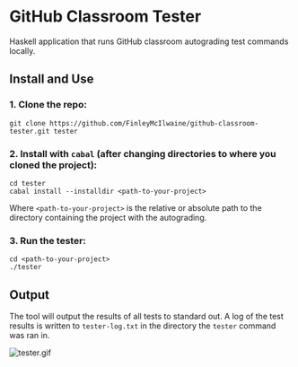 # GitHub Classroom Tester

Haskell application that runs GitHub classroom autograding test commands locally.

## Install and Use

### 1. Clone the repo:

```
git clone https://github.com/FinleyMcIlwaine/github-classroom-tester.git tester
```

### 2. Install with `cabal` (after changing directories to where you cloned the project):

```
cd tester
cabal install --installdir <path-to-your-project>
```

Where `<path-to-your-project>` is the relative or absolute path to the directory containing the project with the autograding.

### 3. Run the tester:

```
cd <path-to-your-project>
./tester
```

## Output

The tool will output the results of all tests to standard out. A log of the test results is written to `tester-log.txt` in the directory the `tester` command was ran in.

![tester.gif](tester.gif)

